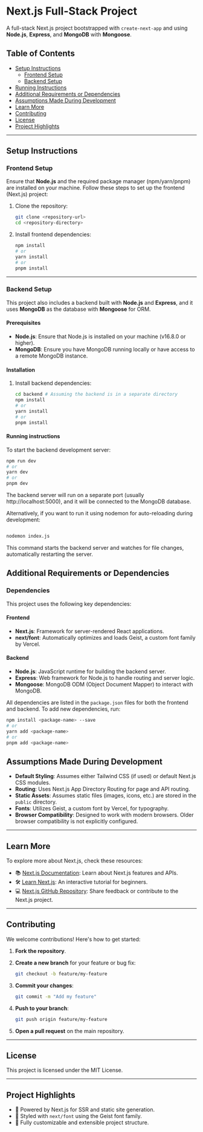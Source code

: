 # Next.js Full-Stack Project

A full-stack Next.js project bootstrapped with `create-next-app` and using **Node.js**, **Express**, and **MongoDB** with **Mongoose**.

## Table of Contents

- [Setup Instructions](#setup-instructions)
  - [Frontend Setup](#frontend-setup)
  - [Backend Setup](#backend-setup)
- [Running Instructions](#running-instructions)
- [Additional Requirements or Dependencies](#additional-requirements-or-dependencies)
- [Assumptions Made During Development](#assumptions-made-during-development)
- [Learn More](#learn-more)
- [Contributing](#contributing)
- [License](#license)
- [Project Highlights](#project-highlights)

---

## Setup Instructions

### Frontend Setup

Ensure that **Node.js** and the required package manager (npm/yarn/pnpm) are installed on your machine. Follow these steps to set up the frontend (Next.js) project:

1. Clone the repository:

    ```bash
    git clone <repository-url>
    cd <repository-directory>
    ```

2. Install frontend dependencies:

    ```bash
    npm install
    # or
    yarn install
    # or
    pnpm install
    ```

---

### Backend Setup

This project also includes a backend built with **Node.js** and **Express**, and it uses **MongoDB** as the database with **Mongoose** for ORM.

#### Prerequisites

- **Node.js**: Ensure that Node.js is installed on your machine (v16.8.0 or higher).
- **MongoDB**: Ensure you have MongoDB running locally or have access to a remote MongoDB instance.

#### Installation

1. Install backend dependencies:

    ```bash
    cd backend # Assuming the backend is in a separate directory
    npm install
    # or
    yarn install
    # or
    pnpm install
    ```

#### Running instructions

To start the backend development server:

```bash
npm run dev
# or
yarn dev
# or
pnpm dev
```
The backend server will run on a separate port (usually http://localhost:5000), and it will be connected to the MongoDB database.

Alternatively, if you want to run it using nodemon for auto-reloading during development:

```bash

nodemon index.js
```
This command starts the backend server and watches for file changes, automatically restarting the server.
## Additional Requirements or Dependencies

### Dependencies

This project uses the following key dependencies:

#### Frontend

- **Next.js**: Framework for server-rendered React applications.
- **next/font**: Automatically optimizes and loads Geist, a custom font family by Vercel.

#### Backend

- **Node.js**: JavaScript runtime for building the backend server.
- **Express**: Web framework for Node.js to handle routing and server logic.
- **Mongoose**: MongoDB ODM (Object Document Mapper) to interact with MongoDB.

All dependencies are listed in the `package.json` files for both the frontend and backend. To add new dependencies, run:

```bash
npm install <package-name> --save
# or
yarn add <package-name>
# or
pnpm add <package-name>
```

## Assumptions Made During Development

- **Default Styling**: Assumes either Tailwind CSS (if used) or default Next.js CSS modules.
- **Routing**: Uses Next.js App Directory Routing for page and API routing.
- **Static Assets**: Assumes static files (images, icons, etc.) are stored in the `public` directory.
- **Fonts**: Utilizes Geist, a custom font by Vercel, for typography.
- **Browser Compatibility**: Designed to work with modern browsers. Older browser compatibility is not explicitly configured.

---

## Learn More

To explore more about Next.js, check these resources:

- 📚 [Next.js Documentation](https://nextjs.org/docs): Learn about Next.js features and APIs.
- 🛠️ [Learn Next.js](https://nextjs.org/learn): An interactive tutorial for beginners.
- 💻 [Next.js GitHub Repository](https://github.com/vercel/next.js/): Share feedback or contribute to the Next.js project.

---

## Contributing

We welcome contributions! Here's how to get started:

1. **Fork the repository**.

2. **Create a new branch** for your feature or bug fix:

    ```bash
    git checkout -b feature/my-feature
    ```

3. **Commit your changes**:

    ```bash
    git commit -m "Add my feature"
    ```

4. **Push to your branch**:

    ```bash
    git push origin feature/my-feature
    ```

5. **Open a pull request** on the main repository.

---

## License

This project is licensed under the MIT License.

---

## Project Highlights

- 🌟 Powered by Next.js for SSR and static site generation.
- 🎨 Styled with `next/font` using the Geist font family.
- 🚀 Fully customizable and extensible project structure.
